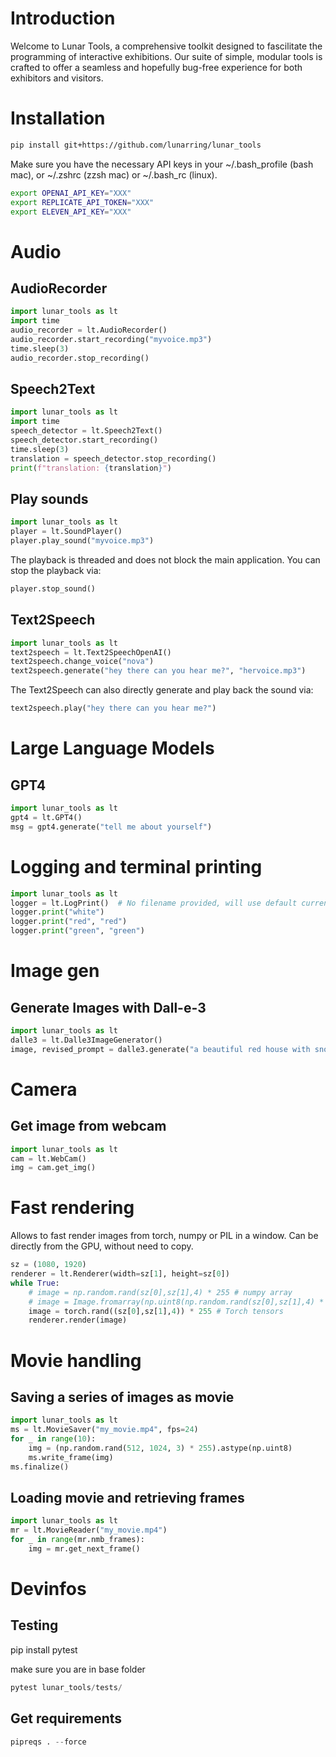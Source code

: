 # Introduction
Welcome to Lunar Tools, a comprehensive toolkit designed to fascilitate the programming of interactive exhibitions. Our suite of simple, modular tools is crafted to offer a seamless and hopefully bug-free experience for both exhibitors and visitors.

# Installation
```bash
pip install git+https://github.com/lunarring/lunar_tools
```

Make sure you have the necessary API keys in your ~/.bash_profile (bash mac), or ~/.zshrc (zzsh mac) or ~/.bash_rc (linux).

```bash
export OPENAI_API_KEY="XXX"
export REPLICATE_API_TOKEN="XXX"
export ELEVEN_API_KEY="XXX"
```

# Audio
## AudioRecorder
```python
import lunar_tools as lt
import time
audio_recorder = lt.AudioRecorder()
audio_recorder.start_recording("myvoice.mp3")
time.sleep(3)
audio_recorder.stop_recording()    
```

## Speech2Text
```python
import lunar_tools as lt
import time
speech_detector = lt.Speech2Text()
speech_detector.start_recording()
time.sleep(3)
translation = speech_detector.stop_recording()
print(f"translation: {translation}")
```

## Play sounds
```python
import lunar_tools as lt
player = lt.SoundPlayer()
player.play_sound("myvoice.mp3")
```
The playback is threaded and does not block the main application. You can stop the playback via: 
```python
player.stop_sound()
```

## Text2Speech
```python
import lunar_tools as lt
text2speech = lt.Text2SpeechOpenAI()
text2speech.change_voice("nova")
text2speech.generate("hey there can you hear me?", "hervoice.mp3")
```

The Text2Speech can also directly generate and play back the sound via: 
```python
text2speech.play("hey there can you hear me?")
```

# Large Language Models
## GPT4
```python
import lunar_tools as lt
gpt4 = lt.GPT4()
msg = gpt4.generate("tell me about yourself")
```

# Logging and terminal printing
```python
import lunar_tools as lt
logger = lt.LogPrint()  # No filename provided, will use default current_dir/logs/%y%m%d_%H%M
logger.print("white")
logger.print("red", "red")
logger.print("green", "green")
```    

# Image gen
## Generate Images with Dall-e-3
```python
import lunar_tools as lt
dalle3 = lt.Dalle3ImageGenerator()
image, revised_prompt = dalle3.generate("a beautiful red house with snow on the roof, a chimney with smoke")
```

# Camera
## Get image from webcam

```python
import lunar_tools as lt
cam = lt.WebCam()
img = cam.get_img()
```

# Fast rendering
Allows to fast render images from torch, numpy or PIL in a window. Can be directly from the GPU, without need to copy.
```python
sz = (1080, 1920)
renderer = lt.Renderer(width=sz[1], height=sz[0])
while True:
    # image = np.random.rand(sz[0],sz[1],4) * 255 # numpy array
    # image = Image.fromarray(np.uint8(np.random.rand(sz[0],sz[1],4) * 255)) # PIL array
    image = torch.rand((sz[0],sz[1],4)) * 255 # Torch tensors
    renderer.render(image)
```

# Movie handling
## Saving a series of images as movie
```python
import lunar_tools as lt
ms = lt.MovieSaver("my_movie.mp4", fps=24)
for _ in range(10):
    img = (np.random.rand(512, 1024, 3) * 255).astype(np.uint8)
    ms.write_frame(img)
ms.finalize()
```

## Loading movie and retrieving frames
```python
import lunar_tools as lt
mr = lt.MovieReader("my_movie.mp4")
for _ in range(mr.nmb_frames):
    img = mr.get_next_frame()
```



# Devinfos
## Testing
pip install pytest

make sure you are in base folder
```python
pytest lunar_tools/tests/
```

## Get requirements
```python
pipreqs . --force
```




